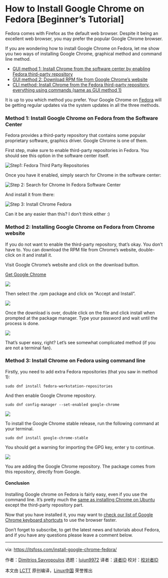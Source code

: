 [#]: collector: (lujun9972)
[#]: translator: (geekpi)
[#]: reviewer: ( )
[#]: publisher: ( )
[#]: url: ( )
[#]: subject: (How to Install Google Chrome on Fedora [Beginner’s Tutorial])
[#]: via: (https://itsfoss.com/install-google-chrome-fedora/)
[#]: author: (Dimitrios Savvopoulos https://itsfoss.com/author/dimitrios/)

How to Install Google Chrome on Fedora [Beginner’s Tutorial]
======

Fedora comes with Firefox as the default web browser. Despite it being an excellent web browser, you may prefer the popular Google Chrome browser.

If you are wondering how to install Google Chrome on Fedora, let me show you two ways of installing Google Chrome, graphical method and command line method.

  * [GUI method 1: Install Chrome from the software center by enabling Fedora third-party repository][1]
  * [GUI method 2: Download RPM file from Google Chrome’s website][2]
  * [CLI method: Install Chrome from the Fedora third-party repository, everything using commands (same as GUI method 1)][3]



It is up to you which method you prefer. Your Google Chrome on [Fedora][4] will be getting regular updates via the system updates in all the three methods.

### Method 1: Install Google Chrome on Fedora from the Software Center

Fedora provides a third-party repository that contains some popular proprietary software, graphics driver. Google Chrome is one of them.

First step, make sure to enable third-party repositories in Fedora. You should see this option in the software center itself.

![Step1: Fedora Third Party Repositories][5]

Once you have it enabled, simply search for Chrome in the software center:

![Step 2: Search for Chrome In Fedora Software Center][6]

And install it from there:

![Step 3: Install Chrome Fedora][7]

Can it be any easier than this? I don’t think either :)

### Method 2: Installing Google Chrome on Fedora from Chrome website

If you do not want to enable the third-party repository, that’s okay. You don’t have to. You can download the RPM file from Chrome’s website, double-click on it and install it.

Visit Google Chrome’s website and click on the download button.

[Get Google Chrome][8]

![][9]

Then select the .rpm package and click on “Accept and Install”.

![][10]

Once the download is over, double click on the file and click install when prompted at the package manager. Type your password and wait until the process is done.

![][11]

That’s super easy, right? Let’s see somewhat complicated method (if you are not a terminal fan).

### Method 3: Install Chrome on Fedora using command line

Firstly, you need to add extra Fedora repositories (that you saw in method 1):

```
sudo dnf install fedora-workstation-repositories
```

And then enable Google Chrome repository.

```
sudo dnf config-manager --set-enabled google-chrome
```

![][12]

To install the Google Chrome stable release, run the following command at your terminal.

```
sudo dnf install google-chrome-stable
```

You should get a warning for importing the GPG key, enter y to continue.

![][13]

You are adding the Google Chrome repository. The package comes from this repository, directly from Google.

#### Conclusion

Installing Google chrome on Fedora is fairly easy, even if you use the command line. It’s pretty much the [same as installing Chrome on Ubuntu][14] except the third-party repository part.

Now that you have installed it, you may want to [check our list of Google Chrome keyboard shortcuts][15] to use the browser faster.

Don’t forget to subscribe, to get the latest news and tutorials about Fedora, and if you have any questions please leave a comment below.

--------------------------------------------------------------------------------

via: https://itsfoss.com/install-google-chrome-fedora/

作者：[Dimitrios Savvopoulos][a]
选题：[lujun9972][b]
译者：[译者ID](https://github.com/译者ID)
校对：[校对者ID](https://github.com/校对者ID)

本文由 [LCTT](https://github.com/LCTT/TranslateProject) 原创编译，[Linux中国](https://linux.cn/) 荣誉推出

[a]: https://itsfoss.com/author/dimitrios/
[b]: https://github.com/lujun9972
[1]: tmp.VFVwBw56ac#gui-method-1
[2]: tmp.VFVwBw56ac#gui-method-2
[3]: tmp.VFVwBw56ac#cli-method
[4]: https://getfedora.org/
[5]: https://i0.wp.com/itsfoss.com/wp-content/uploads/2020/11/fedora-third-party-repositories.jpg?resize=800%2C400&ssl=1
[6]: https://i1.wp.com/itsfoss.com/wp-content/uploads/2020/11/chrome-in-fedora.png?resize=800%2C400&ssl=1
[7]: https://i2.wp.com/itsfoss.com/wp-content/uploads/2020/11/installing-chrome-fedora.png?resize=800%2C400&ssl=1
[8]: https://www.google.com/chrome/
[9]: https://i1.wp.com/itsfoss.com/wp-content/uploads/2019/01/install-google-chrome-ubuntu-1.jpeg?resize=800%2C374&ssl=1
[10]: https://i1.wp.com/itsfoss.com/wp-content/uploads/2020/11/3.-download-rpm-chrome.png?resize=800%2C600&ssl=1
[11]: https://i2.wp.com/itsfoss.com/wp-content/uploads/2020/11/4.-install-chrome-fedora.png?resize=800%2C550&ssl=1
[12]: https://i2.wp.com/itsfoss.com/wp-content/uploads/2020/11/1.-Fedora-extra-repos.png?resize=800%2C550&ssl=1
[13]: https://i0.wp.com/itsfoss.com/wp-content/uploads/2020/11/2.-Fedora-GPG-key.png?resize=800%2C550&ssl=1
[14]: https://itsfoss.com/install-chrome-ubuntu/
[15]: https://itsfoss.com/google-chrome-shortcuts/
